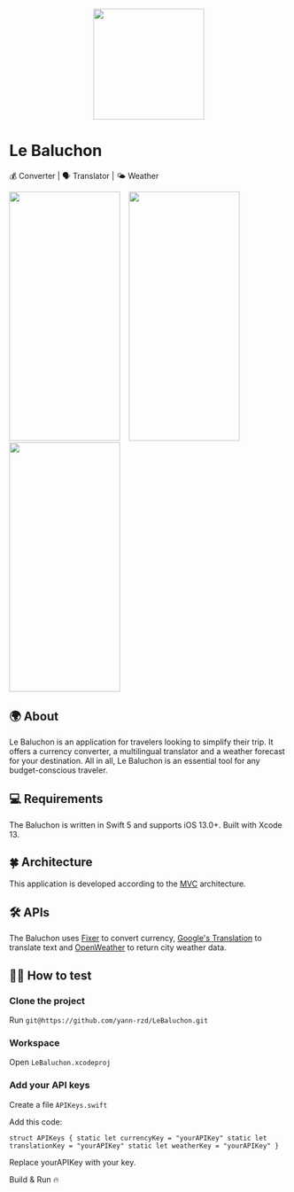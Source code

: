 <h1 align="center">
  <br>
  <img src="https://i.imgur.com/IQgEu3O.png" width="200"></a>
  <br>
</h1>

# Le Baluchon
💰 Converter | 🗣 Translator | 🌤️ Weather

<img src="https://i.imgur.com/1fOCVRA.png" width="200" height="450">&nbsp; &nbsp; <img src="https://i.imgur.com/I0toyf3.png" width="200" height="450">&nbsp; &nbsp; <img src="https://i.imgur.com/8PrqR5o.png" width="200" height="450"> 

## 🌍 About
Le Baluchon is an application for travelers looking to simplify their trip. It offers a currency converter, a multilingual translator and a weather forecast for your destination. All in all, Le Baluchon is an essential tool for any budget-conscious traveler. 

## 💻 Requirements
The Baluchon is written in Swift 5 and supports iOS 13.0+. Built with Xcode 13.

## 🍀 Architecture
This application is developed according to the [MVC](https://medium.com/@joespinelli_6190/mvc-model-view-controller-ef878e2fd6f5) architecture.

## 🛠 APIs
The Baluchon uses [Fixer](https://fixer.io/) to convert currency, [Google's Translation](https://translate.google.com/intl/fr/about/forbusiness/) to translate text and [OpenWeather](https://openweathermap.org/api) to return city weather data.

## 🕵️‍♂️ How to test 
### Clone the project

Run `git@https://github.com/yann-rzd/LeBaluchon.git`

### Workspace

Open `LeBaluchon.xcodeproj`

### Add your API keys

Create a file `APIKeys.swift`

Add this code:

`struct APIKeys {
    static let currencyKey = "yourAPIKey"
    static let translationKey = "yourAPIKey"
    static let weatherKey = "yourAPIKey"
}` 

Replace yourAPIKey with your key. 

Build & Run 🔥
